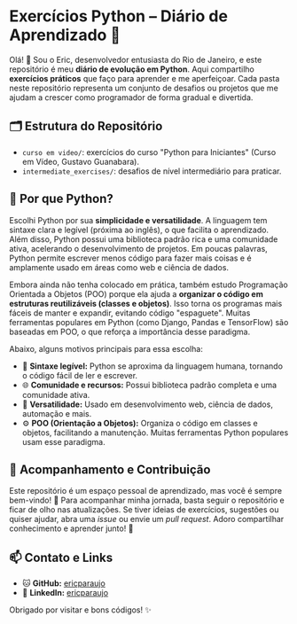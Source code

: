 # Exercícios Python – Diário de Aprendizado 🚀

Olá! 👋 Sou o Eric, desenvolvedor entusiasta do Rio de Janeiro, e este repositório é meu **diário de evolução em Python**. Aqui compartilho **exercícios práticos** que faço para aprender e me aperfeiçoar. 
Cada pasta neste repositório representa um conjunto de desafios ou projetos que me ajudam a crescer como programador de forma gradual e divertida.

 
## 🗂 Estrutura do Repositório

* `curso em video/`: exercícios do curso "Python para Iniciantes" (Curso em Vídeo, Gustavo Guanabara).
* `intermediate_exercises/`: desafios de nível intermediário para praticar.


## 🐍 Por que Python?

Escolhi Python por sua **simplicidade e versatilidade**. A linguagem tem sintaxe clara e legível (próxima ao inglês), o que facilita o aprendizado. Além disso, Python possui uma biblioteca padrão rica e uma 
comunidade ativa, acelerando o desenvolvimento de projetos. Em poucas palavras, Python permite escrever menos código para fazer mais coisas e é amplamente usado em áreas como web e ciência de dados.

Embora ainda não tenha colocado em prática, também estudo Programação Orientada a Objetos (POO) porque ela ajuda a **organizar o código em estruturas reutilizáveis (classes e objetos)**. Isso torna os programas 
mais fáceis de manter e expandir, evitando código "espaguete". Muitas ferramentas populares em Python (como Django, Pandas e TensorFlow) são baseadas em POO, o que reforça a importância desse paradigma.

Abaixo, alguns motivos principais para essa escolha:

* 🐍 **Sintaxe legível:** Python se aproxima da linguagem humana, tornando o código fácil de ler e escrever.
* 🌐 **Comunidade e recursos:** Possui biblioteca padrão completa e uma comunidade ativa.
* 🚀 **Versatilidade:** Usado em desenvolvimento web, ciência de dados, automação e mais.
* ⚙️ **POO (Orientação a Objetos):** Organiza o código em classes e objetos, facilitando a manutenção. Muitas ferramentas Python populares usam esse paradigma.


## 🤝 Acompanhamento e Contribuição

Este repositório é um espaço pessoal de aprendizado, mas você é sempre bem-vindo! 🌟 Para acompanhar minha jornada, basta seguir o repositório e ficar de olho nas atualizações. Se tiver ideias de exercícios, 
sugestões ou quiser ajudar, abra uma *issue* ou envie um *pull request*. Adoro compartilhar conhecimento e aprender junto! 🚀


## 📫 Contato e Links

* 🐱 **GitHub:** [ericparaujo](https://github.com/ericparaujo)
* 💼 **LinkedIn:** [ericparaujo](https://www.linkedin.com/in/ericparaujo)


Obrigado por visitar e bons códigos! ✨
